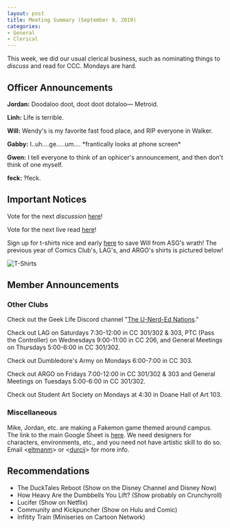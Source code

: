```yaml
---
layout: post
title: Meeting Summary (September 9, 2019)
categories:
- General
- Clerical
---
```


This week, we did our usual clerical business, such as nominating things to *discuss* and read for CCC.  Mondays are hard.

## Officer Announcements

**Jordan:**  Doodaloo doot, doot doot dotaloo— Metroid.

**Linh:**  Life is terrible.

**Will:**  Wendy's is my favorite fast food place, and RIP everyone in Walker.

**Gabby:**  I..uh....ge.....um.... \*frantically looks at phone screen\*

**Gwen:**  I tell everyone to think of an ophicer's announcement, and then don't think of one myself.

**feck:**  ‽feck.

## Important Notices

Vote for the next *discussion* [here](https://docs.google.com/forms/d/e/1FAIpQLSe4sD2djD3BnNgVgL15K0qFp_GCq3iKeXnHWeGWfX_aKMbN7g/viewform?usp=sf_link)!

Vote for the next live read [here](https://docs.google.com/forms/d/e/1FAIpQLSddMEYZyPQCOAAw6mBLCHiJJm0vo7dxBFe2lM6PbAbUMrzpAg/viewform?usp=sf_link)!

Sign up for t-shirts nice and early [here](https://docs.google.com/forms/d/e/1FAIpQLScV7z0UpsXuaAsZiq4vp2tpfcicbPbnC_3hbV_u2dTerl1bZQ/viewform) to save Will from ASG's wrath!  The previous year of Comics Club's, LAG's, and ARGO's shirts is pictured below!

![T-Shirts](../../../../../images/blog/oldshirts.jpg)

## Member Announcements

### Other Clubs

Check out the Geek Life Discord channel "[The U-Nerd-Ed Nations](https://discord.gg/bKXT3FM)."

Check out LAG on Saturdays 7:30-12:00 in CC 301/302 & 303, PTC (Pass the Controller) on Wednesdays 9:00-11:00 in CC 206, and General Meetings on Thursdays 5:00-6:00 in CC 301/302.

Check out Dumbledore's Army on Mondays 6:00-7:00 in CC 303.

Check out ARGO on Fridays 7:00-12:00 in CC 301/302 & 303 and General Meetings on Tuesdays 5:00-6:00 in CC 301/302.

Check out Student Art Society on Mondays at 4:30 in Doane Hall of Art 103.

### Miscellaneous

Mike, Jordan, etc. are making a Fakemon game themed around campus.  The link to the main Google Sheet is [here](https://docs.google.com/spreadsheets/d/1mO_jn8xz4hN0sAEAv0LH6S_IHrX8TrWRkwoyjccBwHI/edit).  We need designers for characters, environments, etc., and you need not have artistic skill to do so.  Email <[eltmanm](mailto:eltmanm@allegheny.edu)> or <[durcij](mailto:durcij@allegheny.edu)> for more info.

## Recommendations

* The DuckTales Reboot (Show on the Disney Channel and Disney Now)
* How Heavy Are the Dumbbells You Lift? (Show probably on Crunchyroll)
* Lucifer (Show on Netflix)
* Community and Kickpuncher (Show on Hulu and Comic)
* Infitity Train (Miniseries on Cartoon Network)
